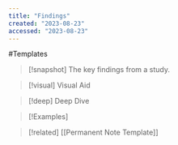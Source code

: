 ```yaml
---
title: "Findings"
created: "2023-08-23"
accessed: "2023-08-23"
---
```


#Templates 

>[!snapshot]
>The key findings from a study.

>[!visual] Visual Aid
>

>[!deep] Deep Dive
>

>[!Examples]
>

>[!related]
>[[Permanent Note Template]]
